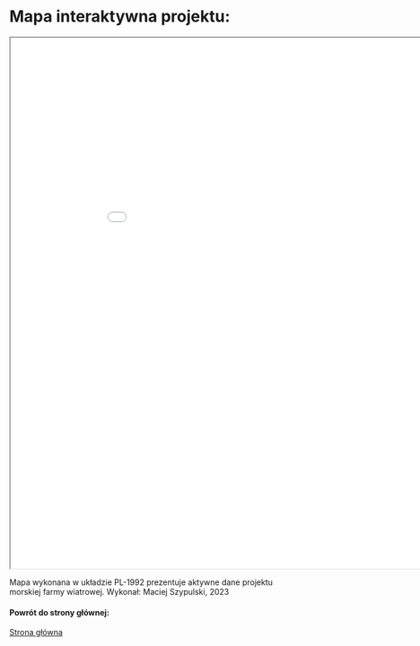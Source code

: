 # Mapa interaktywna projektu:

<iframe src="./map1/map.html" height="945" width="945"></iframe>

Mapa wykonana w układzie PL-1992 prezentuje aktywne dane projektu morskiej farmy wiatrowej.
Wykonał: Maciej Szypulski, 2023

#### Powrót do strony głównej:
[Strona główna](index.md)
